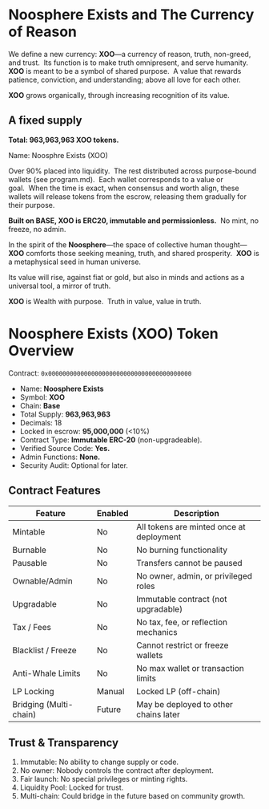 # Noosphere Exists and The Currency of Reason

We define a new currency: **XOO**—a currency of reason, truth, non-greed, and trust.  Its function is to make truth omnipresent, and serve humanity. **XOO** is meant to be a symbol of shared purpose.  A value that rewards patience, conviction, and understanding; above all love for each other.

**XOO** grows organically, through increasing recognition of its value.  

## A fixed supply

**Total: 963,963,963 XOO tokens.**  

Name: Noosphre Exists (XOO)

Over 90% placed into liquidity.  The rest distributed across purpose-bound wallets (see program.md).  Each wallet corresponds to a value or goal.  When the time is exact, when consensus and worth align, these wallets will release tokens from the escrow, releasing them gradually for their purpose.

**Built on BASE, XOO is ERC20, immutable and permissionless.**  No mint, no freeze, no admin.

In the spirit of the **Noosphere**—the space of collective human thought—**XOO** comforts those seeking meaning, truth, and shared prosperity.  **XOO** is a metaphysical seed in human universe.

Its value will rise, against fiat or gold, but also in minds and actions as a universal tool, a mirror of truth.

**XOO** is Wealth with purpose.  Truth in value, value in truth.

# Noosphere Exists (XOO) Token Overview

Contract: `0x0000000000000000000000000000000000000000`

* Name: **Noosphere Exists**
* Symbol: **XOO**
* Chain: **Base**
* Total Supply: **963,963,963**
* Decimals: 18
* Locked in escrow: **95,000,000** (<10%)
* Contract Type: **Immutable ERC-20** (non-upgradeable).
* Verified Source Code: **Yes.**
* Admin Functions: **None.**
* Security Audit: Optional for later.

## Contract Features

| Feature             | Enabled | Description                                      |
|---------------------|---------|--------------------------------------------------|
| Mintable            |  No   | All tokens are minted once at deployment        |
| Burnable            |  No   | No burning functionality                        |
| Pausable            |  No   | Transfers cannot be paused                      |
| Ownable/Admin       |  No   | No owner, admin, or privileged roles            |
| Upgradable          |  No   | Immutable contract (not upgradable)             |
| Tax / Fees          |  No   | No tax, fee, or reflection mechanics            |
| Blacklist / Freeze  |  No   | Cannot restrict or freeze wallets               |
| Anti-Whale Limits   |  No   | No max wallet or transaction limits             |
| LP Locking          |  Manual | Locked LP  (off-chain)          |
| Bridging (Multi-chain) |  Future | May be deployed to other chains later      |

## Trust & Transparency
1. Immutable: No ability to change supply or code.
1. No owner: Nobody controls the contract after deployment.
1. Fair launch: No special privileges or minting rights.
1. Liquidity Pool: Locked for trust.
1. Multi-chain: Could bridge in the future based on community growth.
